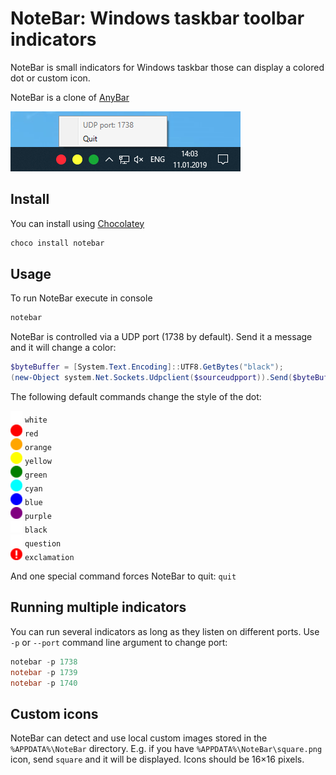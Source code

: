 # NoteBar: Windows taskbar toolbar indicators

NoteBar is small indicators for Windows taskbar those can display a colored dot or custom icon.

NoteBar is a clone of [AnyBar](https://github.com/tonsky/AnyBar)

<img src="assets/screenshot.png?raw=true" />

## Install

You can install using [Chocolatey](https://chocolatey.org/)

```powershell
choco install notebar
```

## Usage

To run NoteBar execute in console

```powershell
notebar
```

NoteBar is controlled via a UDP port (1738 by default). Send it a message and it will change a color:
```powershell
$byteBuffer = [System.Text.Encoding]::UTF8.GetBytes("black");
(new-Object system.Net.Sockets.Udpclient($sourceudpport)).Send($byteBuffer, $byteBuffer.length, "localhost", 1738)
```

The following default commands change the style of the dot:

<img src="src/NoteBar.Core/Icons/Resources/white.png?raw=true" width=19 /> `white`  
<img src="src/NoteBar.Core/Icons/Resources/red.png?raw=true" width=19 /> `red`  
<img src="src/NoteBar.Core/Icons/Resources/orange.png?raw=true" width=19 /> `orange`  
<img src="src/NoteBar.Core/Icons/Resources/yellow.png?raw=true" width=19 /> `yellow`  
<img src="src/NoteBar.Core/Icons/Resources/green.png?raw=true" width=19 /> `green`  
<img src="src/NoteBar.Core/Icons/Resources/cyan.png?raw=true" width=19 /> `cyan`  
<img src="src/NoteBar.Core/Icons/Resources/blue.png?raw=true" width=19 /> `blue`  
<img src="src/NoteBar.Core/Icons/Resources/purple.png?raw=true" width=19 /> `purple`  
<img src="src/NoteBar.Core/Icons/Resources/black.png?raw=true" width=19 /> `black`  
<img src="src/NoteBar.Core/Icons/Resources/question.png?raw=true" width=19 /> `question`  
<img src="src/NoteBar.Core/Icons/Resources/exclamation.png?raw=true" width=19 /> `exclamation`  

And one special command forces NoteBar to quit: `quit`

## Running multiple indicators

You can run several indicators as long as they listen on different ports. Use `-p` or `--port` command line argument to change port:

```powershell
notebar -p 1738
notebar -p 1739
notebar -p 1740
```

## Custom icons

NoteBar can detect and use local custom images stored in the `%APPDATA%\NoteBar` directory. E.g. if you have `%APPDATA%\NoteBar\square.png` icon, send `square` and it will be displayed. Icons should be 16×16 pixels.